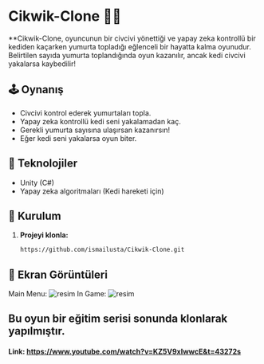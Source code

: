 # Cikwik-Clone 🐥🐱  

**Cikwik-Clone, oyuncunun bir civcivi yönettiği ve yapay zeka kontrollü bir kediden kaçarken yumurta topladığı eğlenceli bir hayatta kalma oyunudur. Belirtilen sayıda yumurta toplandığında oyun kazanılır, ancak kedi civcivi yakalarsa kaybedilir!  

## 🕹️ Oynanış  

- Civcivi kontrol ederek yumurtaları topla.  
- Yapay zeka kontrollü kedi seni yakalamadan kaç.  
- Gerekli yumurta sayısına ulaşırsan kazanırsın!  
- Eğer kedi seni yakalarsa oyun biter.  

## 🔧 Teknolojiler  

- Unity (C#)  
- Yapay zeka algoritmaları (Kedi hareketi için)  

## 🚀 Kurulum  

1. **Projeyi klonla:**
   ```sh
   https://github.com/ismailusta/Cikwik-Clone.git
## 📸 Ekran Görüntüleri
   Main Menu: ![resim](https://github.com/user-attachments/assets/46680098-81cf-4e28-8ac5-823fb172abad)
   In Game: ![resim](https://github.com/user-attachments/assets/e312b445-845e-4e10-9981-3ed98e02a50e)
   
## Bu oyun bir eğitim serisi sonunda klonlarak yapılmıştır.
#### Link: https://www.youtube.com/watch?v=KZ5V9xIwwcE&t=43272s
